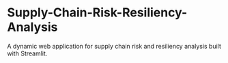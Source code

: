 # Supply-Chain-Risk-Resiliency-Analysis
A dynamic web application for supply chain risk and resiliency analysis built with Streamlit.

